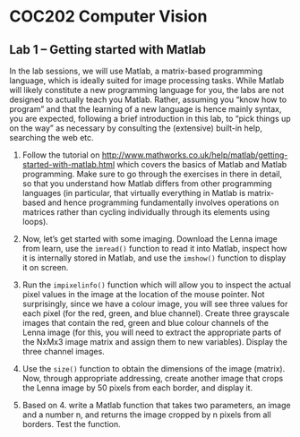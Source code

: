 # COC202 Computer Vision
## Lab 1 – Getting started with  Matlab

In the lab sessions, we will use Matlab, a matrix-based programming language, which is
ideally suited for image processing tasks. While Matlab will likely constitute a new
programming language for you, the labs are not designed to actually teach you Matlab. Rather,
assuming you “know how to program” and that the learning of a new language is hence
mainly syntax, you are expected, following a brief introduction in this lab, to “pick things up
on the way” as necessary by consulting the (extensive) built-in help, searching the web etc.

1. Follow the tutorial on
http://www.mathworks.co.uk/help/matlab/getting-started-with-matlab.html
which covers the basics of Matlab and Matlab programming. Make sure to go through the
exercises in there in detail, so that you understand how Matlab differs from other
programming languages (in particular, that virtually everything in Matlab is matrix-based
and hence programming fundamentally involves operations on matrices rather than
cycling individually through its elements using loops).

2. Now, let’s get started with some imaging. Download the Lenna image from learn, use the
`imread()` function to read it into Matlab, inspect how it is internally stored in Matlab,
and use the `imshow()` function to display it on screen.

3. Run the `impixelinfo()` function which will allow you to inspect the actual pixel values
in the image at the location of the mouse pointer. Not surprisingly, since we have a colour
image, you will see three values for each pixel (for the red, green, and blue channel).
Create three grayscale images that contain the red, green and blue colour channels of the
Lenna image (for this, you will need to extract the appropriate parts of the NxMx3 image
matrix and assign them to new variables). Display the three channel images.

4. Use the `size()` function to obtain the dimensions of the image (matrix). Now, through
appropriate addressing, create another image that crops the Lenna image by 50 pixels
from each border, and display it.

5. Based on 4. write a Matlab function that takes two parameters, an image and a number n,
and returns the image cropped by n pixels from all borders. Test the function.
